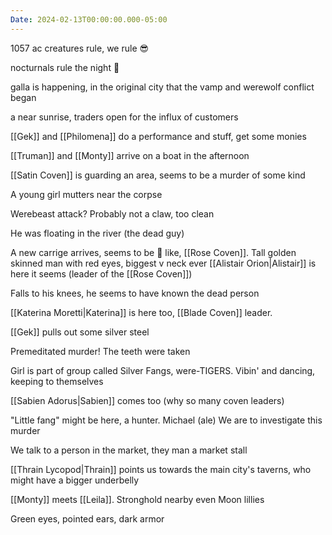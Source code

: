 ```yaml
---
Date: 2024-02-13T00:00:00.000-05:00
---
```

1057 ac
creatures rule, we rule 😎

nocturnals rule the night 🧛

galla is happening, in the original city that the vamp and werewolf conflict began

a near sunrise, traders open for the influx of customers

[[Gek]] and [[Philomena]] do a performance and stuff, get some monies

[[Truman]] and [[Monty]] arrive on a boat in the afternoon

[[Satin Coven]] is guarding an area, seems to be a murder of some kind

A young girl mutters near the corpse

Werebeast attack?
Probably not a claw, too clean

He was floating in the river (the dead guy)

A new carrige arrives, seems to be 🌹 like, [[Rose Coven]].
Tall golden skinned man with red eyes, biggest v neck ever
[[Alistair Orion|Alistair]] is here it seems (leader of the [[Rose Coven]])

Falls to his knees, he seems to have known the dead person

[[Katerina Moretti|Katerina]] is here too, [[Blade Coven]] leader.

[[Gek]] pulls out some silver steel

Premeditated murder! The teeth were taken

Girl is part of group called Silver Fangs, were-TIGERS. Vibin' and dancing, keeping to themselves

[[Sabien Adorus|Sabien]] comes too (why so many coven leaders)

"Little fang" might be here, a hunter. Michael (ale)
We are to investigate this murder

We talk to a person in the market, they man a market stall

[[Thrain Lycopod|Thrain]] points us towards the main city's taverns, who might have a bigger underbelly

[[Monty]] meets [[Leila]].
Stronghold nearby even
Moon lillies

Green eyes, pointed ears, dark armor


